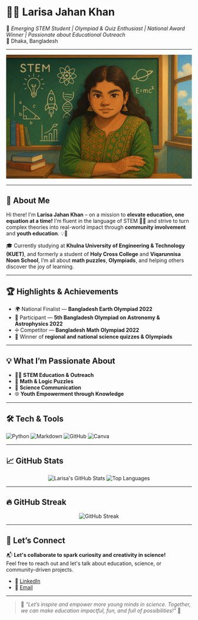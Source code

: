 # 👩‍🔬 Larisa Jahan Khan

🌟 *Emerging STEM Student | Olympiad & Quiz Enthusiast | National Award Winner | Passionate about Educational Outreach*  
📍 Dhaka, Bangladesh

---

<img src="./img/banner_ghiblified_landscape.png" alt="Larisa's Banner" style="object-fit:cover;" />


---

## 🚀 About Me

Hi there! I'm **Larisa Jahan Khan** – on a mission to **elevate education, one equation at a time!** I’m fluent in the language of STEM 🔬🔢 and strive to turn complex theories into real-world impact through **community involvement** and **youth education**. 💡📘

🎓 Currently studying at **Khulna University of Engineering & Technology (KUET)**, and formerly a student of **Holy Cross College** and **Viqarunnisa Noon School**, I’m all about **math puzzles**, **Olympiads**, and helping others discover the joy of learning.

---

## 🏆 Highlights & Achievements

- 🌍 National Finalist — **Bangladesh Earth Olympiad 2022**
- 🌌 Participant — **5th Bangladesh Olympiad on Astronomy & Astrophysics 2022**
- ➗ Competitor — **Bangladesh Math Olympiad 2022**
- 🧠 Winner of **regional and national science quizzes & Olympiads**

---

## 💡 What I’m Passionate About

- 👩‍🏫 **STEM Education & Outreach**
- 🧩 **Math & Logic Puzzles**
- 🧬 **Science Communication**
- 🌐 **Youth Empowerment through Knowledge**

---

## 🛠️ Tech & Tools

![Python](https://img.shields.io/badge/Python-3776AB?style=for-the-badge&logo=python&logoColor=white)
![Markdown](https://img.shields.io/badge/Markdown-000000?style=for-the-badge&logo=markdown&logoColor=white)
![GitHub](https://img.shields.io/badge/GitHub-181717?style=for-the-badge&logo=github&logoColor=white)
![Canva](https://img.shields.io/badge/Canva-00C4CC?style=for-the-badge&logo=canva&logoColor=white)

---

## 📈 GitHub Stats

<div align="center">

![Larisa's GitHub Stats](https://github-readme-stats.vercel.app/api?username=larisajahankhan&show_icons=true&theme=radical&hide=prs)
![Top Languages](https://github-readme-stats.vercel.app/api/top-langs/?username=larisajahankhan&layout=compact&theme=radical)

</div>

---

## 🔥 GitHub Streak

<p align="center">
  <img src="https://github-readme-streak-stats.herokuapp.com/?user=larisajahankhan&theme=tokyonight" alt="GitHub Streak" />
</p>

---

## 🌱 Let’s Connect

📬 **Let's collaborate to spark curiosity and creativity in science!**  
Feel free to reach out and let's talk about education, science, or community-driven projects.

- 🔗 [LinkedIn](https://www.linkedin.com/in/larisajahankhan)
- 📨 [Email](mailto:larisaorpa@gmail.com) 

---

> 🌟 *"Let’s inspire and empower more young minds in science. Together, we can make education impactful, fun, and full of possibilities!"* 🌈
